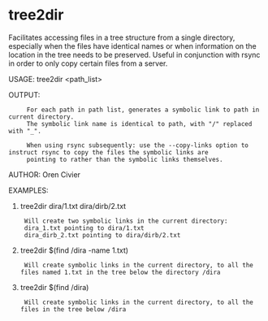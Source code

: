 # tree2dir
Facilitates accessing files in a tree structure from a single directory, especially when the files have identical names or when information on the location in the tree needs to be preserved. Useful in conjunction with rsync in order to only copy certain files from a server.

USAGE: tree2dir <path_list>

OUTPUT:  

         For each path in path list, generates a symbolic link to path in current directory.
         The symbolic link name is identical to path, with "/" replaced with "_".
         
         When using rsync subsequently: use the --copy-links option to instruct rsync to copy the files the symbolic links are
         pointing to rather than the symbolic links themselves.
        
AUTHOR:   Oren Civier 
       
EXAMPLES: 

1) tree2dir dira/1.txt dira/dirb/2.txt

        Will create two symbolic links in the current directory:
        dira_1.txt pointing to dira/1.txt
        dira_dirb_2.txt pointing to dira/dirb/2.txt

2) tree2dir $(find /dira -name 1.txt)

        Will create symbolic links in the current directory, to all the files named 1.txt in the tree below the directory /dira

3) tree2dir $(find /dira)

        Will create symbolic links in the current directory, to all the files in the tree below /dira
